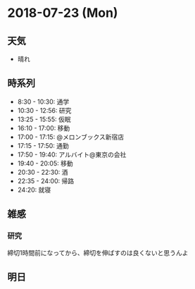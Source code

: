 # 2018-07-23 (Mon)

## 天気

- 晴れ

## 時系列

- 8:30 - 10:30: 通学
- 10:30 - 12:56: 研究
- 13:25 - 15:55: 仮眠
- 16:10 - 17:00: 移動
- 17:00 - 17:15: @メロンブックス新宿店
- 17:15 - 17:50: 通勤
- 17:50 - 19:40: アルバイト@東京の会社
- 19:40 - 20:05: 移動
- 20:30 - 22:30: 酒
- 22:35 - 24:00: 帰路
- 24:20: 就寝

## 雑感

### 研究

締切1時間前になってから、締切を伸ばすのは良くないと思うんよ


## 明日


